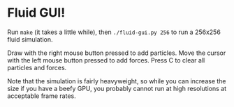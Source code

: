 Fluid GUI!
==

Run `make` (it takes a little while), then `./fluid-gui.py 256` to run
a 256x256 fluid simulation.

Draw with the right mouse button pressed to add particles.  Move the
cursor with the left mouse button pressed to add forces.  Press C to
clear all particles and forces.

Note that the simulation is fairly heavyweight, so while you can
increase the size if you have a beefy GPU, you probably cannot run at
high resolutions at acceptable frame rates.

